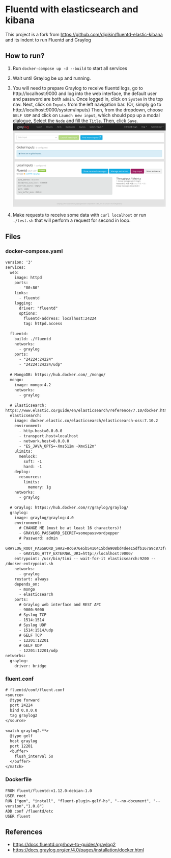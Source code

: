 # Fluentd with elasticsearch and kibana 

This project is a fork from https://github.com/digikin/fluentd-elastic-kibana and its indent to run Fluentd and Graylog

## How to run?

1. Run `docker-compose up -d --build` to start all services

2. Wait until Graylog be up and running.

3. You will need to prepare Graylog to receive fluentd logs, go to http://localhost:9000 and log into the web interface, the default user and password are both `admin`.
Once logged in, click on `System` in the top nav. Next, click on `Inputs` from the left navigation bar. (Or, simply go to http://localhost:9000/system/inputs)
Then, from the dropdown, choose `GELF UDP` and click on `Launch new input`, which should pop up a modal dialogue, Select the `Node` and fill the `Title`. Then, click `Save`.  
![alt text](.img/graylog2-input.png "Title")
4. Make requests to receive some data with `curl localhost` or run `./test.sh` that will perform a request for second in loop.

## Files
### docker-compose.yaml
```
version: '3'
services:
  web:
    image: httpd
    ports:
      - "80:80"
    links:
      - fluentd
    logging:
      driver: "fluentd"
      options:
        fluentd-address: localhost:24224
        tag: httpd.access

  fluentd:
    build: ./fluentd
    networks:
      - graylog
    ports:
      - "24224:24224"
      - "24224:24224/udp"

  # MongoDB: https://hub.docker.com/_/mongo/
  mongo:
    image: mongo:4.2
    networks:
      - graylog

  # Elasticsearch: https://www.elastic.co/guide/en/elasticsearch/reference/7.10/docker.html
  elasticsearch:
    image: docker.elastic.co/elasticsearch/elasticsearch-oss:7.10.2
    environment:
      - http.host=0.0.0.0
      - transport.host=localhost
      - network.host=0.0.0.0
      - "ES_JAVA_OPTS=-Xms512m -Xmx512m"
    ulimits:
      memlock:
        soft: -1
        hard: -1
    deploy:
      resources:
        limits:
          memory: 1g
    networks:
      - graylog

  # Graylog: https://hub.docker.com/r/graylog/graylog/
  graylog:
    image: graylog/graylog:4.0
    environment:
      # CHANGE ME (must be at least 16 characters)!
      - GRAYLOG_PASSWORD_SECRET=somepasswordpepper
      # Password: admin
      - GRAYLOG_ROOT_PASSWORD_SHA2=8c6976e5b5410415bde908bd4dee15dfb167a9c873fc4bb8a81f6f2ab448a918
      - GRAYLOG_HTTP_EXTERNAL_URI=http://localhost:9000/
    entrypoint: /usr/bin/tini -- wait-for-it elasticsearch:9200 --  /docker-entrypoint.sh
    networks:
      - graylog
    restart: always
    depends_on:
      - mongo
      - elasticsearch
    ports:
      # Graylog web interface and REST API
      - 9000:9000
      # Syslog TCP
      - 1514:1514
      # Syslog UDP
      - 1514:1514/udp
      # GELF TCP
      - 12201:12201
      # GELF UDP
      - 12201:12201/udp
networks:
  graylog:
    driver: bridge
```
### fluent.conf
```
# fluentd/conf/fluent.conf
<source>
  @type forward
  port 24224
  bind 0.0.0.0
  tag graylog2
</source>

<match graylog2.**>
  @type gelf
  host graylog
  port 12201
  <buffer>
    flush_interval 5s
  </buffer>
</match>
```
### Dockerfile 
```
FROM fluent/fluentd:v1.12.0-debian-1.0
USER root
RUN ["gem", "install", "fluent-plugin-gelf-hs", "--no-document", "--version","1.0.8"]
ADD conf /fluentd/etc
USER fluent
```



## References

* https://docs.fluentd.org/how-to-guides/graylog2
* https://docs.graylog.org/en/4.0/pages/installation/docker.html
